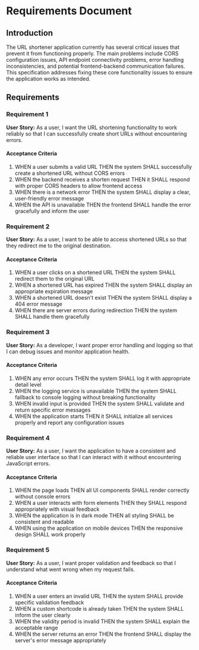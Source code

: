 # Requirements Document

## Introduction

The URL shortener application currently has several critical issues that prevent it from functioning properly. The main problems include CORS configuration issues, API endpoint connectivity problems, error handling inconsistencies, and potential frontend-backend communication failures. This specification addresses fixing these core functionality issues to ensure the application works as intended.

## Requirements

### Requirement 1

**User Story:** As a user, I want the URL shortening functionality to work reliably so that I can successfully create short URLs without encountering errors.

#### Acceptance Criteria

1. WHEN a user submits a valid URL THEN the system SHALL successfully create a shortened URL without CORS errors
2. WHEN the backend receives a shorten request THEN it SHALL respond with proper CORS headers to allow frontend access
3. WHEN there is a network error THEN the system SHALL display a clear, user-friendly error message
4. WHEN the API is unavailable THEN the frontend SHALL handle the error gracefully and inform the user

### Requirement 2

**User Story:** As a user, I want to be able to access shortened URLs so that they redirect me to the original destination.

#### Acceptance Criteria

1. WHEN a user clicks on a shortened URL THEN the system SHALL redirect them to the original URL
2. WHEN a shortened URL has expired THEN the system SHALL display an appropriate expiration message
3. WHEN a shortened URL doesn't exist THEN the system SHALL display a 404 error message
4. WHEN there are server errors during redirection THEN the system SHALL handle them gracefully

### Requirement 3

**User Story:** As a developer, I want proper error handling and logging so that I can debug issues and monitor application health.

#### Acceptance Criteria

1. WHEN any error occurs THEN the system SHALL log it with appropriate detail level
2. WHEN the logging service is unavailable THEN the system SHALL fallback to console logging without breaking functionality
3. WHEN invalid input is provided THEN the system SHALL validate and return specific error messages
4. WHEN the application starts THEN it SHALL initialize all services properly and report any configuration issues

### Requirement 4

**User Story:** As a user, I want the application to have a consistent and reliable user interface so that I can interact with it without encountering JavaScript errors.

#### Acceptance Criteria

1. WHEN the page loads THEN all UI components SHALL render correctly without console errors
2. WHEN a user interacts with form elements THEN they SHALL respond appropriately with visual feedback
3. WHEN the application is in dark mode THEN all styling SHALL be consistent and readable
4. WHEN using the application on mobile devices THEN the responsive design SHALL work properly

### Requirement 5

**User Story:** As a user, I want proper validation and feedback so that I understand what went wrong when my request fails.

#### Acceptance Criteria

1. WHEN a user enters an invalid URL THEN the system SHALL provide specific validation feedback
2. WHEN a custom shortcode is already taken THEN the system SHALL inform the user clearly
3. WHEN the validity period is invalid THEN the system SHALL explain the acceptable range
4. WHEN the server returns an error THEN the frontend SHALL display the server's error message appropriately